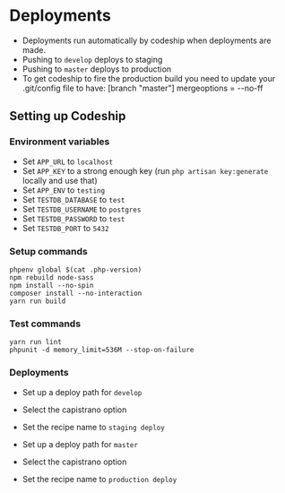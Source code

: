 # Deployments

- Deployments run automatically by codeship when deployments are made.
- Pushing to `develop` deploys to staging
- Pushing to `master` deploys to production
- To get codeship to fire the production build you need to update your .git/config file to have:
   [branch "master"]
       mergeoptions = --no-ff

## Setting up Codeship

### Environment variables

- Set `APP_URL` to `localhost`
- Set `APP_KEY` to a strong enough key (run `php artisan key:generate` locally and use that)
- Set `APP_ENV` to `testing`
- Set `TESTDB_DATABASE` to `test`
- Set `TESTDB_USERNAME` to `postgres`
- Set `TESTDB_PASSWORD` to `test`
- Set `TESTDB_PORT` to `5432`

### Setup commands

```
phpenv global $(cat .php-version)
npm rebuild node-sass
npm install --no-spin
composer install --no-interaction
yarn run build
```

### Test commands

```
yarn run lint
phpunit -d memory_limit=536M --stop-on-failure
```

### Deployments

- Set up a deploy path for `develop`
- Select the capistrano option
- Set the recipe name to `staging deploy`


- Set up a deploy path for `master`
- Select the capistrano option
- Set the recipe name to `production deploy`
